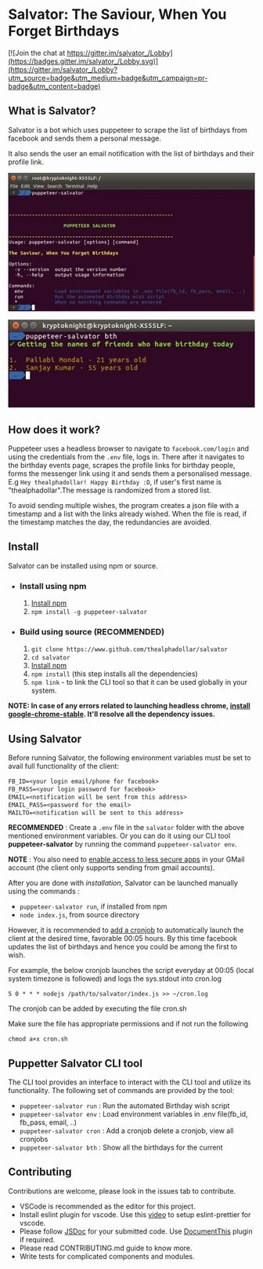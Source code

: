 # Salvator: The Saviour, When You Forget Birthdays

[![Join the chat at https://gitter.im/salvator_/Lobby](https://badges.gitter.im/salvator_/Lobby.svg)](https://gitter.im/salvator_/Lobby?utm_source=badge&utm_medium=badge&utm_campaign=pr-badge&utm_content=badge)

## What is Salvator?
Salvator is a bot which uses puppeteer to scrape the list of birthdays from facebook and sends them a personal
message.

It also sends the user an email notification with the list of birthdays and their profile link.

![puppeteer-salvator cli in action!!](screenshots/main.jpg)


![puppeteer-salvator cli in action!!](screenshots/Screenshot&#32;from&#32;2018-12-21&#32;21-08-43.jpeg)

## How does it work?
Puppeteer uses a headless browser to navigate to `facebook.com/login` and using the credentials from the `.env` file,
logs in. There after it navigates to the birthday events page, scrapes the profile links for birthday people, forms
the messenger link using it and sends them a personalised message.<br/>
E.g `Hey thealphadollar! Happy Birthday :D`, if user's first name is "thealphadollar".The message is randomized from a stored list.

To avoid sending multiple wishes, the program creates a json file with a timestamp and a list with the links already wished. When the file is read, if the timestamp matches the day, the redundancies are avoided.

## Install
Salvator can be installed using npm or source.

* ### Install using npm
    1. [Install npm](https://www.npmjs.com/get-npm)
    2. `npm install -g puppeteer-salvator`

* ### Build using source (**RECOMMENDED**)
    1. `git clone https://www.github.com/thealphadollar/salvator`
    2. `cd salvator`
    3. [Install npm](https://www.npmjs.com/get-npm)
    4. `npm install` (this step installs all the dependencies)
    5. `npm link` - to link the CLI tool so that it can be used globally in your system.

**NOTE: In case of any errors related to launching headless chrome, [install google-chrome-stable](https://www.linuxbabe.com/ubuntu/install-google-chrome-ubuntu-16-04-lts).
 It'll resolve all the dependency issues.**

## Using Salvator
Before running Salvator, the following environment variables must be set to avail full functionality of the client:
```$xslt
FB_ID=<your login email/phone for facebook>
FB_PASS=<your login password for facebook>
EMAIL=<notification will be sent from this address>
EMAIL_PASS=<password for the email>
MAILTO=<notification will be sent to this address>
```
**RECOMMENDED** : Create a `.env` file in the `salvator` folder with the above mentioned environment variables. Or you can do it using our CLI tool **puppeteer-salvator** by running the command `puppeteer-salvator env`.

**NOTE** : You also need to [enable access to less secure apps](https://support.google.com/a/answer/6260879?hl=en) in your GMail account (the
client only supports sending from gmail accounts).



After you are done with *installation*, Salvator can be launched manually using the commands :
- `puppeteer-salvator run`, if installed from npm 
- `node index.js`, from source directory

However, it is recommended to [add a cronjob](https://www.cyberciti.biz/faq/how-do-i-add-jobs-to-cron-under-linux-or-unix-oses/) to automatically launch the client at the desired time,
favorable 00:05 hours. By this time facebook updates the list of birthdays and hence you could be among the first to
 wish.

For example, the below cronjob launches the script everyday at 00:05 (local system timezone is followed) and logs the sys.stdout into cron.log
```
5 0 * * * nodejs /path/to/salvator/index.js >> ~/cron.log
```

The cronjob can be added by executing the file cron.sh

Make sure the file has appropriate permissions and if not run the following
```
chmod a+x cron.sh
```
## Puppetter Salvator CLI tool

The CLI tool provides an interface to interact with the CLI tool and utilize its functionality. The following set of commands are provided by the tool:
* `puppeteer-salvator run` : Run the automated Birthday wish script
* `puppeteer-salvator env` : Load environment variables in .env file(fb_id, fb_pass, email, ..)
* `puppeteer-salvator cron` : Add a cronjob delete a cronjob, view all cronjobs
* `puppeteer-salvator bth` :  Show all the birthdays for the current

## Contributing
Contributions are welcome, please look in the issues tab to contribute.
*   VSCode is recommended as the editor for this project.
*   Install eslint plugin for vscode. Use this [video][1] to setup eslint-prettier for vscode.
*   Please follow [JSDoc][3] for your submitted code. Use [DocumentThis][2] plugin      if required.
*   Please read CONTRIBUTING.md guide to know more.
*   Write tests for complicated components and modules.

[1]: https://www.youtube.com/watch?v=YIvjKId9m2c
[2]: https://marketplace.visualstudio.com/items?itemName=joelday.docthis
[3]: http://usejsdoc.org/

